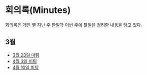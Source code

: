 # 회의록(Minutes)


회의록은 개인 별 지난 주 한일과 이번 주에 할일을 정리한 내용을 담고 있다. 

## 3월 
* [3월 23일 미팅](./2023_3_21.md)
* [4월 3일 미팅](./2023_4_3.md)
* [4월 10일 미팅](./2023_4_10.md)
